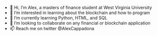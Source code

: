 - 👋 Hi, I’m Alex, a masters of finance student at West Virginia University
- 👀 I’m interested in learning about the blockchain and how to program
- 🌱 I’m currently learning Python, HTML, and SQL
- 💞️ I’m looking to collaborate on any financial or blockchain application
- 📫 Reach me on twitter @AlexCappadona

<!---
acappy99/acappy99 is a ✨ special ✨ repository because its `README.md` (this file) appears on your GitHub profile.
You can click the Preview link to take a look at your changes.
--->
